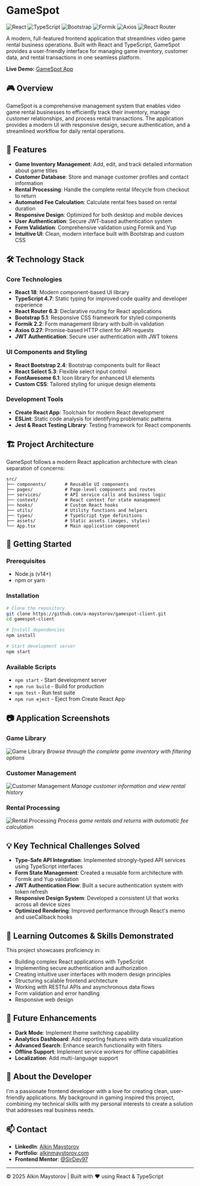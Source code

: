 # GameSpot

![React](https://img.shields.io/badge/React-18.1.0-61DAFB?logo=react&logoColor=white)
![TypeScript](https://img.shields.io/badge/TypeScript-4.7.2-3178C6?logo=typescript&logoColor=white)
![Bootstrap](https://img.shields.io/badge/Bootstrap-5.1.3-7952B3?logo=bootstrap&logoColor=white)
![Formik](https://img.shields.io/badge/Formik-2.2.9-165DFF?logo=formik&logoColor=white)
![Axios](https://img.shields.io/badge/Axios-0.27.2-5A29E4?logo=axios&logoColor=white)
![React Router](https://img.shields.io/badge/React_Router-6.3.0-CA4245?logo=react-router&logoColor=white)

A modern, full-featured frontend application that streamlines video game rental business operations. Built with React and TypeScript, GameSpot provides a user-friendly interface for managing game inventory, customer data, and rental transactions in one seamless platform.

**Live Demo:** [GameSpot App](https://gamespotz.netlify.app/games)

## 🎮 Overview

GameSpot is a comprehensive management system that enables video game rental businesses to efficiently track their inventory, manage customer relationships, and process rental transactions. The application provides a modern UI with responsive design, secure authentication, and a streamlined workflow for daily rental operations.

## 🚀 Features

- **Game Inventory Management**: Add, edit, and track detailed information about game titles
- **Customer Database**: Store and manage customer profiles and contact information
- **Rental Processing**: Handle the complete rental lifecycle from checkout to return
- **Automated Fee Calculation**: Calculate rental fees based on rental duration
- **Responsive Design**: Optimized for both desktop and mobile devices
- **User Authentication**: Secure JWT-based authentication system
- **Form Validation**: Comprehensive validation using Formik and Yup
- **Intuitive UI**: Clean, modern interface built with Bootstrap and custom CSS

## 🛠️ Technology Stack

### Core Technologies

- **React 18**: Modern component-based UI library
- **TypeScript 4.7**: Static typing for improved code quality and developer experience
- **React Router 6.3**: Declarative routing for React applications
- **Bootstrap 5.1**: Responsive CSS framework for styled components
- **Formik 2.2**: Form management library with built-in validation
- **Axios 0.27**: Promise-based HTTP client for API requests
- **JWT Authentication**: Secure user authentication with JWT tokens

### UI Components and Styling

- **React Bootstrap 2.4**: Bootstrap components built for React
- **React Select 5.3**: Flexible select input control
- **FontAwesome 6.1**: Icon library for enhanced UI elements
- **Custom CSS**: Tailored styling for unique design elements

### Development Tools

- **Create React App**: Toolchain for modern React development
- **ESLint**: Static code analysis for identifying problematic patterns
- **Jest & React Testing Library**: Testing framework for React components

## 🏗️ Project Architecture

GameSpot follows a modern React application architecture with clean separation of concerns:

```
src/
├── components/       # Reusable UI components
├── pages/            # Page-level components and routes
├── services/         # API service calls and business logic
├── context/          # React context for state management
├── hooks/            # Custom React hooks
├── utils/            # Utility functions and helpers
├── types/            # TypeScript type definitions
├── assets/           # Static assets (images, styles)
└── App.tsx           # Main application component
```

## 🔧 Getting Started

### Prerequisites

- Node.js (v14+)
- npm or yarn

### Installation

```bash
# Clone the repository
git clone https://github.com/a-maystorov/gamespot-client.git
cd gamespot-client

# Install dependencies
npm install

# Start development server
npm start
```

### Available Scripts

- `npm start` - Start development server
- `npm run build` - Build for production
- `npm test` - Run test suite
- `npm run eject` - Eject from Create React App

## 📷 Application Screenshots

### Game Library

![Game Library](https://user-images.githubusercontent.com/76817540/179537952-14bfb25d-c886-4f22-8119-3d34e09e0a68.jpeg)
_Browse through the complete game inventory with filtering options_

### Customer Management

![Customer Management](https://user-images.githubusercontent.com/76817540/179537996-73956e0f-ac12-40d1-987d-e140bc519fac.jpeg)
_Manage customer information and view rental history_

### Rental Processing

![Rental Processing](https://user-images.githubusercontent.com/76817540/179537988-ce2d75fe-43c2-4b46-8b66-2991ce4f4aa6.jpeg)
_Process game rentals and returns with automatic fee calculation_

## 💡 Key Technical Challenges Solved

- **Type-Safe API Integration**: Implemented strongly-typed API services using TypeScript interfaces
- **Form State Management**: Created a reusable form architecture with Formik and Yup validation
- **JWT Authentication Flow**: Built a secure authentication system with token refresh
- **Responsive Design System**: Developed a consistent UI that works across all device sizes
- **Optimized Rendering**: Improved performance through React's memo and useCallback hooks

## 🌟 Learning Outcomes & Skills Demonstrated

This project showcases proficiency in:

- Building complex React applications with TypeScript
- Implementing secure authentication and authorization
- Creating intuitive user interfaces with modern design principles
- Structuring scalable frontend architecture
- Working with RESTful APIs and asynchronous data flows
- Form validation and error handling
- Responsive web design

## 📝 Future Enhancements

- **Dark Mode**: Implement theme switching capability
- **Analytics Dashboard**: Add reporting features with data visualization
- **Advanced Search**: Enhance search functionality with filters
- **Offline Support**: Implement service workers for offline capabilities
- **Localization**: Add multi-language support

## 👤 About the Developer

I'm a passionate frontend developer with a love for creating clean, user-friendly applications. My background in gaming inspired this project, combining my technical skills with my personal interests to create a solution that addresses real business needs.

## 📫 Contact

- **LinkedIn**: [Alkin Maystorov](https://www.linkedin.com/in/alkin-maystorov/)
- **Portfolio**: [alkinmaystorov.com](https://alkinmaystorov.com)
- **Frontend Mentor**: [@SirDev97](https://www.frontendmentor.io/profile/SirDev97)

---

© 2025 Alkin Maystorov | Built with ❤️ using React & TypeScript
